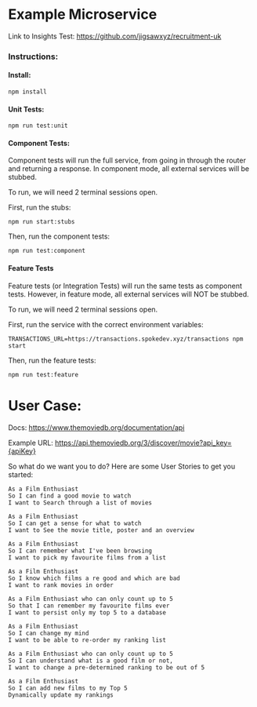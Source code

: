 # Example Microservice

Link to Insights Test: https://github.com/jigsawxyz/recruitment-uk

### Instructions:

#### Install:

`npm install`

#### Unit Tests:

`npm run test:unit`

#### Component Tests:

Component tests will run the full service, from going in through the router and returning a response. In component mode, all external services will be stubbed.

To run, we will need 2 terminal sessions open.

First, run the stubs:

`npm run start:stubs`

Then, run the component tests:

`npm run test:component`

#### Feature Tests

Feature tests (or Integration Tests) will run the same tests as component tests. However, in feature mode, all external services will NOT be stubbed.

To run, we will need 2 terminal sessions open.

First, run the service with the correct environment variables:

`TRANSACTIONS_URL=https://transactions.spokedev.xyz/transactions npm start`

Then, run the feature tests:

`npm run test:feature`


# User Case:

Docs: https://www.themoviedb.org/documentation/api

Example URL: https://api.themoviedb.org/3/discover/movie?api_key={apiKey}

So what do we want you to do? Here are some User Stories to get you started:

```
As a Film Enthusiast
So I can find a good movie to watch
I want to Search through a list of movies
```

```
As a Film Enthusiast
So I can get a sense for what to watch
I want to See the movie title, poster and an overview
```

```
As a Film Enthusiast
So I can remember what I've been browsing
I want to pick my favourite films from a list
```

```
As a Film Enthusiast
So I know which films a re good and which are bad
I want to rank movies in order
```

```
As a Film Enthusiast who can only count up to 5
So that I can remember my favourite films ever
I want to persist only my top 5 to a database
```

```
As a Film Enthusiast
So I can change my mind
I want to be able to re-order my ranking list
```

```
As a Film Enthusiast who can only count up to 5
So I can understand what is a good film or not,
I want to change a pre-determined ranking to be out of 5
```

```
As a Film Enthusiast
So I can add new films to my Top 5
Dynamically update my rankings
```
